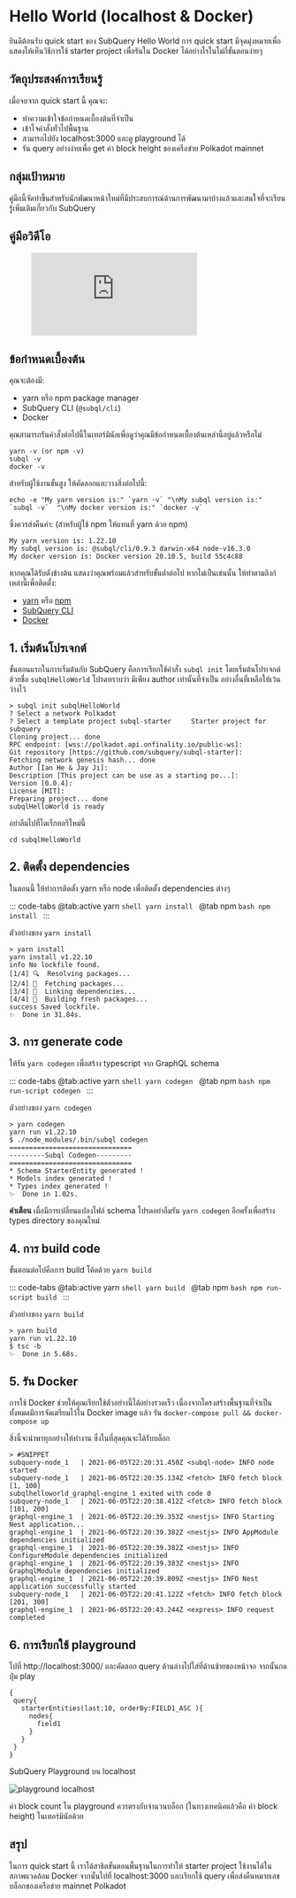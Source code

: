 # Hello World (localhost & Docker)

ยินดีต้อนรับ quick start ของ SubQuery Hello World การ quick start มีจุดมุ่งหมายเพื่อแสดงให้เห็นวิธีการใช้ starter project เพื่อรันใน Docker ได้อย่างไรในไม่กี่ขั้นตอนง่ายๆ

## วัตถุประสงค์การเรียนรู้

เมื่อจบจาก quick start นี้ คุณจะ:

- ทำความเข้าใจข้อกำหนดเบื้องต้นที่จำเป็น
- เข้าใจคำสั่งทั่วไปพื้นฐาน
- สามารถไปยัง localhost:3000 และดู playground ได้
- รัน query อย่างง่ายเพื่อ get ค่า block height ของเครือข่าย Polkadot mainnet

## กลุ่มเป้าหมาย

คู่มือนี้จัดทำขึ้นสำหรับนักพัฒนาหน้าใหม่ที่มีประสบการณ์ด้านการพัฒนามาบ้างแล้วและสนใจที่จะเรียนรู้เพิ่มเติมเกี่ยวกับ SubQuery

## คู่มือวิดีโอ

<figure class="video_container">
  <iframe src="https://www.youtube.com/embed/j034cyUYb7k" frameborder="0" allowfullscreen="true"></iframe>
</figure>

## ข้อกำหนดเบื้องต้น

คุณจะต้องมี:

- yarn หรือ npm package manager
- SubQuery CLI (`@subql/cli`)
- Docker

คุณสามารถรันคำสั่งต่อไปนี้ในเทอร์มินัลเพื่อดูว่าคุณมีข้อกำหนดเบื้องต้นเหล่านี้อยู่แล้วหรือไม่

```shell
yarn -v (or npm -v)
subql -v
docker -v
```

สำหรับผู้ใช้งานขั้นสูง ให้คัดลอกและวางสิ่งต่อไปนี้:

```shell
echo -e "My yarn version is:" `yarn -v` "\nMy subql version is:" `subql -v`  "\nMy docker version is:" `docker -v`
```

ซึ่งควรส่งคืนค่า: (สำหรับผู้ใช้ npm ให้แทนที่ yarn ด้วย npm)

```shell
My yarn version is: 1.22.10
My subql version is: @subql/cli/0.9.3 darwin-x64 node-v16.3.0
My docker version is: Docker version 20.10.5, build 55c4c88
```

หากคุณได้รับดังข้างต้น แสดงว่าคุณพร้อมแล้วสำหรับขั้นต่ำต่อไป หากไม่เป็นเช่นนั้น ให้ทำตามลิงก์เหล่านี้เพื่อติดตั้ง:

- [yarn](https://classic.yarnpkg.com/en/docs/install/) หรือ [npm](https://www.npmjs.com/get-npm)
- [SubQuery CLI](quickstart-polkadot.md#install-the-subquery-cli)
- [Docker](https://docs.docker.com/get-docker/)

## 1. เริ่มต้นโปรเจกต์

ขั้นตอนแรกในการเริ่มต้นกับ SubQuery คือการเรียกใช้คำสั่ง `subql init` โดยเริ่มต้นโปรเจกต์ด้วยชื่อ `subqlHelloWorld` โปรดทราบว่า มีเพียง author เท่านั้นที่จำเป็น อย่างอื่นที่เหลือให้เว้นว่างไว้

```shell
> subql init subqlHelloWorld
? Select a network Polkadot
? Select a template project subql-starter     Starter project for subquery
Cloning project... done
RPC endpoint: [wss://polkadot.api.onfinality.io/public-ws]:
Git repository [https://github.com/subquery/subql-starter]:
Fetching network genesis hash... done
Author [Ian He & Jay Ji]:
Description [This project can be use as a starting po...]:
Version [0.0.4]:
License [MIT]:
Preparing project... done
subqlHelloWorld is ready

```

อย่าลืมไปที่ไดเร็กทอรีใหม่นี้

```shell
cd subqlHelloWorld
```

## 2. ติดตั้ง dependencies

ในตอนนี้ ให้ทำการติดตั้ง yarn หรือ node เพื่อติดตั้ง dependencies ต่างๆ

::: code-tabs @tab:active yarn `shell yarn install ` @tab npm `bash npm install ` :::

ตัวอย่างของ `yarn install`

```shell
> yarn install
yarn install v1.22.10
info No lockfile found.
[1/4] 🔍  Resolving packages...
[2/4] 🚚  Fetching packages...
[3/4] 🔗  Linking dependencies...
[4/4] 🔨  Building fresh packages...
success Saved lockfile.
✨  Done in 31.84s.
```

## 3. การ generate code

ให้รัน `yarn codegen` เพื่อสร้าง typescript จาก GraphQL schema

::: code-tabs @tab:active yarn `shell yarn codegen ` @tab npm `bash npm run-script codegen ` :::

ตัวอย่างของ `yarn codegen`

```shell
> yarn codegen
yarn run v1.22.10
$ ./node_modules/.bin/subql codegen
===============================
---------Subql Codegen---------
===============================
* Schema StarterEntity generated !
* Models index generated !
* Types index generated !
✨  Done in 1.02s.
```

**คำเตือน** เมื่อมีการเปลี่ยนแปลงไฟล์ schema โปรดอย่าลืมรัน `yarn codegen` อีกครั้งเพื่อสร้าง types directory ของคุณใหม่

## 4. การ build code

ขั้นตอนต่อไปคือการ build โค้ดด้วย `yarn build`

::: code-tabs @tab:active yarn `shell yarn build ` @tab npm `bash npm run-script build ` :::

ตัวอย่างของ `yarn build`

```shell
> yarn build
yarn run v1.22.10
$ tsc -b
✨  Done in 5.68s.
```

## 5. รัน Docker

การใช้ Docker ช่วยให้คุณเรียกใช้ตัวอย่างนี้ได้อย่างรวดเร็ว เนื่องจากโครงสร้างพื้นฐานที่จำเป็นทั้งหมดมีการจัดเตรียมไว้ใน Docker image แล้ว รัน `docker-compose pull && docker-compose up`

สิ่งนี้จะนำพาทุกอย่างให้ทำงาน ซึ่งในที่สุดคุณจะได้รับบล็อก

```shell
> #SNIPPET
subquery-node_1   | 2021-06-05T22:20:31.450Z <subql-node> INFO node started
subquery-node_1   | 2021-06-05T22:20:35.134Z <fetch> INFO fetch block [1, 100]
subqlhelloworld_graphql-engine_1 exited with code 0
subquery-node_1   | 2021-06-05T22:20:38.412Z <fetch> INFO fetch block [101, 200]
graphql-engine_1  | 2021-06-05T22:20:39.353Z <nestjs> INFO Starting Nest application...
graphql-engine_1  | 2021-06-05T22:20:39.382Z <nestjs> INFO AppModule dependencies initialized
graphql-engine_1  | 2021-06-05T22:20:39.382Z <nestjs> INFO ConfigureModule dependencies initialized
graphql-engine_1  | 2021-06-05T22:20:39.383Z <nestjs> INFO GraphqlModule dependencies initialized
graphql-engine_1  | 2021-06-05T22:20:39.809Z <nestjs> INFO Nest application successfully started
subquery-node_1   | 2021-06-05T22:20:41.122Z <fetch> INFO fetch block [201, 300]
graphql-engine_1  | 2021-06-05T22:20:43.244Z <express> INFO request completed

```

## 6. การเรียกใช้ playground

ไปที่ http://localhost:3000/ และคัดลอก query ด้านล่างไปใส่ที่ด้านซ้ายของหน้าจอ จากนั้นกดปุ่ม play

```
{
 query{
   starterEntities(last:10, orderBy:FIELD1_ASC ){
     nodes{
       field1
     }
   }
 }
}

```

SubQuery Playground บน localhost

![playground localhost](/assets/img/subql_playground.png)

ค่า block count ใน playground ควรตรงกับจำนวนบล็อก (ในทางเทคนิคแล้วคือ ค่า block height) ในเทอร์มินัลด้วย

## สรุป

ในการ quick start นี้ เราได้สาธิตขั้นตอนพื้นฐานในการทำให้ starter project ใช้งานได้ในสภาพแวดล้อม Docker จากนั้นไปที่ localhost:3000 และเรียกใช้ query เพื่อส่งคืนหมายเลขบล็อกของเครือข่าย mainnet Polkadot
